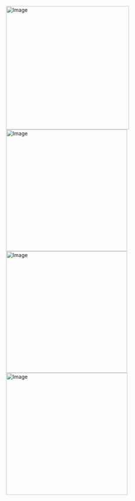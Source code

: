 <img width="336" alt="Image" src="https://github.com/user-attachments/assets/2beeb793-55e2-4b9e-a254-16cfad4234b2" />
<img width="331" alt="Image" src="https://github.com/user-attachments/assets/2a3b0ce5-3130-45f0-be48-deb8bdd620aa" />
<img width="331" alt="Image" src="https://github.com/user-attachments/assets/2a3b0ce5-3130-45f0-be48-deb8bdd620aa" />
<img width="332" alt="Image" src="https://github.com/user-attachments/assets/d64d984b-316c-47a2-858a-18678be4f06b" />
